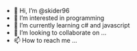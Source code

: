 - 👋 Hi, I’m @skider96
- 👀 I’m interested in programming
- 🌱 I’m currently learning c# and javascript
- 💞️ I’m looking to collaborate on ...
- 📫 How to reach me ...

<!---
skider96/skider96 is a ✨ special ✨ repository because its `README.md` (this file) appears on your GitHub profile.
You can click the Preview link to take a look at your changes.
--->
